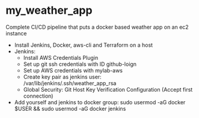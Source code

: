 # my_weather_app
Complete CI/CD pipeline that puts a docker based weather app on an ec2 instance

- Install Jenkins, Docker, aws-cli and Terraform on a host
- Jenkins:
  - Install AWS Credentials Plugin
  - Set up git ssh credentials with ID github-loign
  - Set up AWS credentials with mylab-aws
  - Create key pair as jenkins user: /var/lib/jenkins/.ssh/weather_app_rsa
  - Global Security: Git Host Key Verification Configuration (Accept first connection)
- Add yourself and jenkins to docker group: sudo usermod -aG docker $USER && sudo usermod -aG docker jenkins
